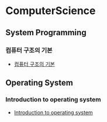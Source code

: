 # ComputerScience

## System Programming

### 컴퓨터 구조의 기본

- [컴퓨터 구조의 기본](https://secretive-bath-afa.notion.site/27b5cfca119c4dd6b20aa5bb981b9e94)

## Operating System

### Introduction to operating system
- [Introduction to operating system](https://secretive-bath-afa.notion.site/Introduction-to-operating-system-32dee62abb074ca19b322afa4be6edd8)